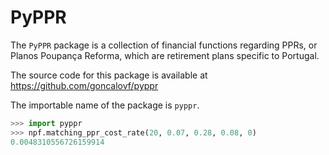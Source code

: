 # PyPPR

The `PyPPR` package is a collection of financial functions regarding PPRs,
or Planos Poupança Reforma, which are retirement plans specific to Portugal.

The source code for this package is available at https://github.com/goncalovf/pyppr

The importable name of the package is `pyppr`.

```python
>>> import pyppr
>>> npf.matching_ppr_cost_rate(20, 0.07, 0.28, 0.08, 0)
0.0048310556726159914
```
